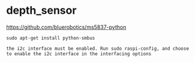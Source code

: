 # depth_sensor

https://github.com/bluerobotics/ms5837-python

`sudo apt-get install python-smbus`

`the i2c interface must be enabled. Run sudo raspi-config, and choose to enable the i2c interface in the interfacing options`
